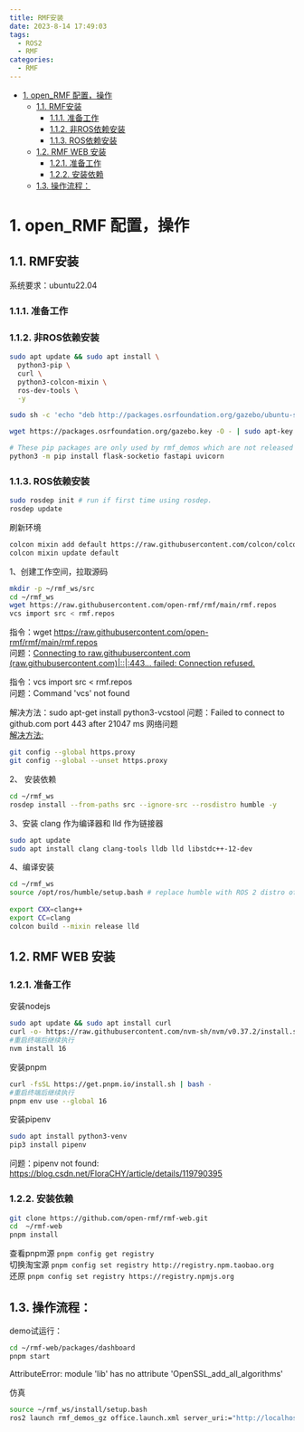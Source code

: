 ```yaml
---
title: RMF安装
date: 2023-8-14 17:49:03
tags:
  - ROS2
  - RMF
categories:
  - RMF
---
```

- [1. open\_RMF 配置，操作](#1-open_rmf-配置操作)
  - [1.1. RMF安装](#11-rmf安装)
    - [1.1.1. 准备工作](#111-准备工作)
    - [1.1.2. 非ROS依赖安装](#112-非ros依赖安装)
    - [1.1.3. ROS依赖安装](#113-ros依赖安装)
  - [1.2. RMF WEB 安装](#12-rmf-web-安装)
    - [1.2.1. 准备工作](#121-准备工作)
    - [1.2.2. 安装依赖](#122-安装依赖)
  - [1.3. 操作流程：](#13-操作流程)

# 1. open_RMF 配置，操作

## 1.1. RMF安装
 
系统要求：ubuntu22.04
### 1.1.1. 准备工作
 
### 1.1.2. 非ROS依赖安装
```bash  
sudo apt update && sudo apt install \
  python3-pip \
  curl \
  python3-colcon-mixin \
  ros-dev-tools \
  -y
```
 ```bash
 sudo sh -c 'echo "deb http://packages.osrfoundation.org/gazebo/ubuntu-stable `lsb_release -cs` main" > /etc/apt/sources.list.d/gazebo-stable.list'  

wget https://packages.osrfoundation.org/gazebo.key -O - | sudo apt-key add -

# These pip packages are only used by rmf_demos which are not released as binaries
python3 -m pip install flask-socketio fastapi uvicorn
 ```

### 1.1.3. ROS依赖安装
```bash
sudo rosdep init # run if first time using rosdep.
rosdep update
```

刷新环境
```bash
colcon mixin add default https://raw.githubusercontent.com/colcon/colcon-mixin-repository/master/index.yaml
colcon mixin update default
```

1、创建工作空间，拉取源码
```bash
mkdir -p ~/rmf_ws/src
cd ~/rmf_ws
wget https://raw.githubusercontent.com/open-rmf/rmf/main/rmf.repos
vcs import src < rmf.repos
```
 
 
指令：wget https://raw.githubusercontent.com/open-rmf/rmf/main/rmf.repos  
问题：[Connecting to raw.githubusercontent.com (raw.githubusercontent.com)|::|:443... failed: Connection refused.](https://blog.csdn.net/m0_52650517/article/details/119831630)
 
指令：vcs import src < rmf.repos  
问题：Command 'vcs' not found  

解决方法：sudo apt-get install python3-vcstool
问题：Failed to connect to github.com port 443 after 21047 ms    网络问题  
[解决方法:](https://blog.csdn.net/Xminyang/article/details/124837086)
```bash
git config --global https.proxy  
git config --global --unset https.proxy  
```
 
2、 安装依赖
```bash
cd ~/rmf_ws
rosdep install --from-paths src --ignore-src --rosdistro humble -y
```
 
3、安装 clang 作为编译器和 lld 作为链接器

```bash
sudo apt update
sudo apt install clang clang-tools lldb lld libstdc++-12-dev
```
 
4、编译安装
```bash
cd ~/rmf_ws
source /opt/ros/humble/setup.bash # replace humble with ROS 2 distro of choice.
 
export CXX=clang++
export CC=clang
colcon build --mixin release lld
```
 
 
## 1.2. RMF WEB 安装
 
### 1.2.1. 准备工作
安装nodejs
```bash
sudo apt update && sudo apt install curl
curl -o- https://raw.githubusercontent.com/nvm-sh/nvm/v0.37.2/install.sh | bash
#重启终端后继续执行
nvm install 16
```
 
安装pnpm
```bash
curl -fsSL https://get.pnpm.io/install.sh | bash -
#重启终端后继续执行
pnpm env use --global 16
```
安装pipenv
```bash
sudo apt install python3-venv
pip3 install pipenv   
```
问题：pipenv not found: https://blog.csdn.net/FloraCHY/article/details/119790395
 
 
### 1.2.2. 安装依赖
```bash
git clone https://github.com/open-rmf/rmf-web.git
cd  ~/rmf-web
pnpm install
```
查看pnpm源
`pnpm config get registry `  
切换淘宝源
`pnpm config set registry http://registry.npm.taobao.org `  
还原
`pnpm config set registry https://registry.npmjs.org`
 
 
## 1.3. 操作流程：
demo试运行：
 
```bash
cd ~/rmf-web/packages/dashboard
pnpm start
```
AttributeError: module 'lib' has no attribute 'OpenSSL_add_all_algorithms'
  
 
仿真  
```bash
source ~/rmf_ws/install/setup.bash  
ros2 launch rmf_demos_gz office.launch.xml server_uri:="http://localhost:8000/_internal"
```

